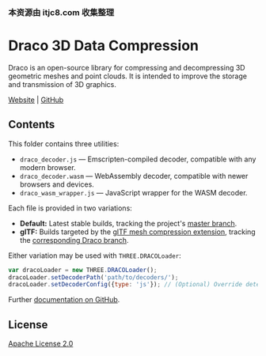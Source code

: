 ### 本资源由 itjc8.com 收集整理
# Draco 3D Data Compression

Draco is an open-source library for compressing and decompressing 3D geometric meshes and point clouds. It is intended to improve the storage and transmission of 3D graphics.

[Website](https://google.github.io/draco/) | [GitHub](https://github.com/google/draco)

## Contents

This folder contains three utilities:

* `draco_decoder.js` — Emscripten-compiled decoder, compatible with any modern browser.
* `draco_decoder.wasm` — WebAssembly decoder, compatible with newer browsers and devices.
* `draco_wasm_wrapper.js` — JavaScript wrapper for the WASM decoder.

Each file is provided in two variations:

* **Default:** Latest stable builds, tracking the project's [master branch](https://github.com/google/draco).
* **glTF:** Builds targeted by the [glTF mesh compression extension](https://github.com/KhronosGroup/glTF/tree/master/extensions/2.0/Khronos/KHR_draco_mesh_compression), tracking the [corresponding Draco branch](https://github.com/google/draco/tree/gltf_2.0_draco_extension).

Either variation may be used with `THREE.DRACOLoader`:

```js
var dracoLoader = new THREE.DRACOLoader();
dracoLoader.setDecoderPath('path/to/decoders/');
dracoLoader.setDecoderConfig({type: 'js'}); // (Optional) Override detection of WASM support.
```

Further [documentation on GitHub](https://github.com/google/draco/tree/master/javascript/example#static-loading-javascript-decoder).

## License

[Apache License 2.0](https://github.com/google/draco/blob/master/LICENSE)
